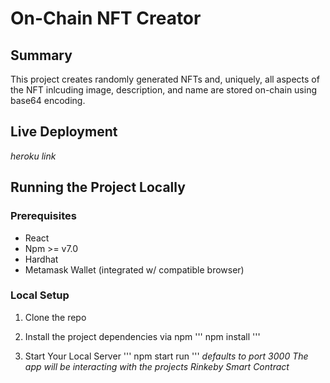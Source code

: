 # On-Chain NFT Creator

## Summary
This project creates randomly generated NFTs and, uniquely, all aspects of the NFT inlcuding image, description, and name are stored on-chain using base64 encoding. 

## Live Deployment
*heroku link*

## Running the Project Locally
### Prerequisites
- React
- Npm >= v7.0
- Hardhat
- Metamask Wallet (integrated w/ compatible browser)

### Local Setup 
1. Clone the repo

2. Install the project dependencies via npm
'''
npm install
'''
3. Start Your Local Server
'''
npm start run
'''
*defaults to port 3000*
*The app will be interacting with the projects Rinkeby Smart Contract*

